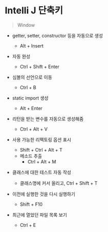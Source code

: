 # Intelli J 단축키

> Window

* getter, setter, constructor 등을 자동으로 생성
  * Alt + Insert
* 자동 완성
  * Ctrl + Shift + Enter
* 심볼의 선언으로 이동
  * Ctrl + B
* static import 생성
  * Alt + Enter
* 리턴을 받는 변수를 자동으로 생성해줌
  * Ctrl + Alt + V

* 사용 가능한 리팩토링 옵션 표시
  * Shift + Ctrl + Alt + T
  * 메소드 추출
    * Ctrl + Alt + M

* 클래스에 대한 테스트 자동 작성
  * 클래스명에 커서 올리고, Ctrl + Shift + T

* 이전에 실행한 것을 다시 실행하기
  * Shift + F10

* 최근에 열었던 파일 목록 보기
  * Ctrl + E